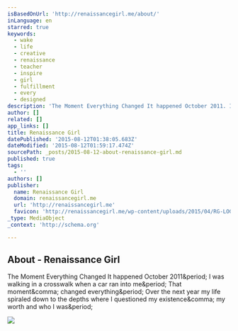```yaml
---
isBasedOnUrl: 'http://renaissancegirl.me/about/'
inLanguage: en
starred: true
keywords:
  - wake
  - life
  - creative
  - renaissance
  - teacher
  - inspire
  - girl
  - fulfillment
  - every
  - designed
description: 'The Moment Everything Changed It happened October 2011. I was walking in a crosswalk when a car ran into me. That moment, changed everything. Over the next year my life spiraled down to the depths where I questioned my existence, my worth and who I was.'
author: []
related: []
app_links: []
title: Renaissance Girl
datePublished: '2015-08-12T01:38:05.683Z'
dateModified: '2015-08-12T01:59:17.474Z'
sourcePath: _posts/2015-08-12-about-renaissance-girl.md
published: true
tags:
  - ''
authors: []
publisher:
  name: Renaissance Girl
  domain: renaissancegirl.me
  url: 'http://renaissancegirl.me'
  favicon: 'http://renaissancegirl.me/wp-content/uploads/2015/04/RG-LOGO.png'
_type: MediaObject
_context: 'http://schema.org'

---
```

<article style=""><h1>About - Renaissance Girl</h1><p>The Moment Everything Changed It happened October 2011&amp;period; I was walking in a crosswalk when a car ran into me&amp;period; That moment&amp;comma; changed everything&amp;period; Over the next year my life spiraled down to the depths where I questioned my existence&amp;comma; my worth and who I was&amp;period;</p></article>

![](https://the-grid-user-content.s3-us-west-2.amazonaws.com/ddda16de-53f5-447a-89df-3409c5e6353a.jpg)